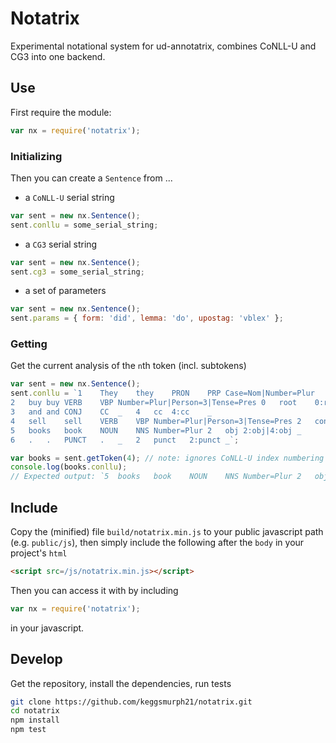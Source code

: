 # Notatrix

Experimental notational system for ud-annotatrix, combines CoNLL-U and CG3 into one backend.

## Use

First require the module:
```js
var nx = require('notatrix');
```

### Initializing
Then you can create a `Sentence` from ...
 - a `CoNLL-U` serial string
```js
var sent = new nx.Sentence();
sent.conllu = some_serial_string;
```

- a `CG3` serial string
```js
var sent = new nx.Sentence();
sent.cg3 = some_serial_string;
```

- a set of parameters
```js
var sent = new nx.Sentence();
sent.params = { form: 'did', lemma: 'do', upostag: 'vblex' };
```

### Getting
Get the current analysis of the `n`th token (incl. subtokens)
```js
var sent = new nx.Sentence();
sent.conllu = `1	They	they	PRON	PRP	Case=Nom|Number=Plur	2	nsubj	2:nsubj|4:nsubj	_
2	buy	buy	VERB	VBP	Number=Plur|Person=3|Tense=Pres	0	root	0:root	_
3	and	and	CONJ	CC	_	4	cc	4:cc	_
4	sell	sell	VERB	VBP	Number=Plur|Person=3|Tense=Pres	2	conj	0:root|2:conj	_
5	books	book	NOUN	NNS	Number=Plur	2	obj	2:obj|4:obj	_
6	.	.	PUNCT	.	_	2	punct	2:punct	_`;

var books = sent.getToken(4); // note: ignores CoNLL-U index numbering
console.log(books.conllu);
// Expected output: `5	books	book	NOUN	NNS	Number=Plur	2	obj	2:obj|4:obj	_`
```


## Include

Copy the (minified) file `build/notatrix.min.js` to your public javascript path (e.g. `public/js`), then simply include the following after the `body` in your project's `html`
```html
<script src=/js/notatrix.min.js></script>
```

Then you can access it with by including
```js
var nx = require('notatrix');
```
in your javascript.

## Develop

Get the repository, install the dependencies, run tests
```sh
git clone https://github.com/keggsmurph21/notatrix.git
cd notatrix
npm install
npm test
```


